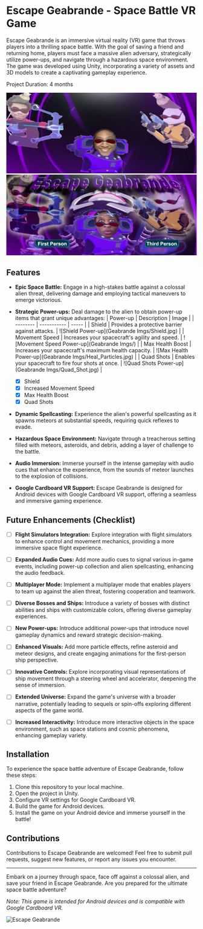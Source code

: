# Escape Geabrande - Space Battle VR Game

Escape Geabrande is an immersive virtual reality (VR) game that throws players into a thrilling space battle. With the goal of saving a friend and returning home, players must face a massive alien adversary, strategically utilize power-ups, and navigate through a hazardous space environment. The game was developed using Unity, incorporating a variety of assets and 3D models to create a captivating gameplay experience.

Project Duration: 4 months

<p float="left">
  <img src="Geabrande Imgs/HomeScreenPart1.png" style="margin-right: 20px;" />
  <img src="Geabrande Imgs/HomeScreenPart2.png" style="margin-right: 20px;" /> 
</p>

## Features

- **Epic Space Battle:** Engage in a high-stakes battle against a colossal alien threat, delivering damage and employing tactical maneuvers to emerge victorious.

- **Strategic Power-ups:** Deal damage to the alien to obtain power-up items that grant unique advantages:
| Power-up | Description | Image |
| -------- | ----------- | ----- |
| Shield   | Provides a protective barrier against attacks. | ![Shield Power-up](Geabrande Imgs/Shield.jpg) |
| Movement Speed | Increases your spacecraft's agility and speed. | ![Movement Speed Power-up](Geabrande Imgs/) |
| Max Health Boost | Increases your spacecraft's maximum health capacity. | ![Max Health Power-up](Geabrande Imgs/Heal_Particles.jpg) |
| Quad Shots | Enables your spacecraft to fire four shots at once. | ![Quad Shots Power-up](Geabrande Imgs/Quad_Shot.jpg) |

  - [x] Shield
  - [x] Increased Movement Speed
  - [x] Max Health Boost
  - [x] Quad Shots

- **Dynamic Spellcasting:** Experience the alien's powerful spellcasting as it spawns meteors at substantial speeds, requiring quick reflexes to evade.

- **Hazardous Space Environment:** Navigate through a treacherous setting filled with meteors, asteroids, and debris, adding a layer of challenge to the battle.

- **Audio Immersion:** Immerse yourself in the intense gameplay with audio cues that enhance the experience, from the sounds of meteor launches to the explosion of collisions.

- **Google Cardboard VR Support:** Escape Geabrande is designed for Android devices with Google Cardboard VR support, offering a seamless and immersive gaming experience.

## Future Enhancements (Checklist)

- [ ] **Flight Simulators Integration:** Explore integration with flight simulators to enhance control and movement mechanics, providing a more immersive space flight experience.

- [ ] **Expanded Audio Cues:** Add more audio cues to signal various in-game events, including power-up collection and alien spellcasting, enhancing the audio feedback.

- [ ] **Multiplayer Mode:** Implement a multiplayer mode that enables players to team up against the alien threat, fostering cooperation and teamwork.

- [ ] **Diverse Bosses and Ships:** Introduce a variety of bosses with distinct abilities and ships with customizable colors, offering diverse gameplay experiences.

- [ ] **New Power-ups:** Introduce additional power-ups that introduce novel gameplay dynamics and reward strategic decision-making.

- [ ] **Enhanced Visuals:** Add more particle effects, refine asteroid and meteor designs, and create engaging animations for the first-person ship perspective.

- [ ] **Innovative Controls:** Explore incorporating visual representations of ship movement through a steering wheel and accelerator, deepening the sense of immersion.

- [ ] **Extended Universe:** Expand the game's universe with a broader narrative, potentially leading to sequels or spin-offs exploring different aspects of the game world.

- [ ] **Increased Interactivity:** Introduce more interactive objects in the space environment, such as space stations and cosmic phenomena, enhancing gameplay variety.

## Installation

To experience the space battle adventure of Escape Geabrande, follow these steps:

1. Clone this repository to your local machine.
2. Open the project in Unity.
3. Configure VR settings for Google Cardboard VR.
4. Build the game for Android devices.
5. Install the game on your Android device and immerse yourself in the battle!

## Contributions

Contributions to Escape Geabrande are welcomed! Feel free to submit pull requests, suggest new features, or report any issues you encounter.

---

Embark on a journey through space, face off against a colossal alien, and save your friend in Escape Geabrande. Are you prepared for the ultimate space battle adventure?

*Note: This game is intended for Android devices and is compatible with Google Cardboard VR.*

![Escape Geabrande](gameplay_gif.gif)
